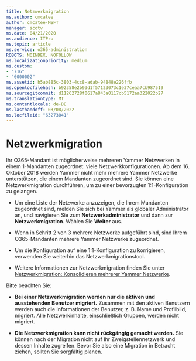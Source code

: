 ```yaml
---
title: Netzwerkmigration
ms.author: cmcatee
author: cmcatee-MSFT
manager: scotv
ms.date: 04/21/2020
ms.audience: ITPro
ms.topic: article
ms.service: o365-administration
ROBOTS: NOINDEX, NOFOLLOW
ms.localizationpriority: medium
ms.custom:
- "716"
- "6000002"
ms.assetid: b5ab885c-3803-4cc8-adab-94848e226ffb
ms.openlocfilehash: b92358e2b93d1f57123073c1e37ceaa7cb987519
ms.sourcegitcommit: d11262728f0617a843a0117cb5172aa322022b27
ms.translationtype: MT
ms.contentlocale: de-DE
ms.lasthandoff: 03/08/2022
ms.locfileid: "63273041"
---
```

# <a name="network-migration"></a>Netzwerkmigration

Ihr O365-Mandant ist möglicherweise mehreren Yammer Netzwerken in einem 1-Mandanten zugeordnet: viele Netzwerkkonfigurationen. Ab dem 16. Oktober 2018 werden Yammer nicht mehr mehrere Yammer Netzwerke unterstützen, die einem Mandanten zugeordnet sind. Sie können eine Netzwerkmigration durchführen, um zu einer bevorzugten 1:1-Konfiguration zu gelangen.
  
- Um eine Liste der Netzwerke anzuzeigen, die Ihrem Mandanten zugeordnet sind, melden Sie sich bei Yammer als globaler Administrator an, und navigieren Sie zum **Netzwerkadministrator** und dann zur **Netzwerkmigration**. Wählen Sie **Weiter** aus.

- Wenn in Schritt 2 von 3 mehrere Netzwerke aufgeführt sind, sind Ihrem O365-Mandanten mehrere Yammer Netzwerke zugeordnet.

- Um die Konfiguration auf eine 1:1-Konfiguration zu korrigieren, verwenden Sie weiterhin das Netzwerkmigrationstool.

- Weitere Informationen zur Netzwerkmigration finden Sie unter [Netzwerkmigration: Konsolidieren mehrerer Yammer Netzwerke](https://docs.microsoft.com/yammer/configure-your-yammer-network/consolidate-multiple-yammer-networks).

Bitte beachten Sie:
  
- **Bei einer Netzwerkmigration werden nur die aktiven und ausstehenden Benutzer migriert.** Zusammen mit den aktiven Benutzern werden auch die Informationen der Benutzer, z. B. Name und Profilbild, migriert. Alle Netzwerkinhalte, einschließlich Gruppen, werden nicht migriert.

- **Die Netzwerkmigration kann nicht rückgängig gemacht werden.** Sie können nach der Migration nicht auf Ihr Zweigstellennetzwerk und dessen Inhalte zugreifen. Bevor Sie also eine Migration in Betracht ziehen, sollten Sie sorgfältig planen.
